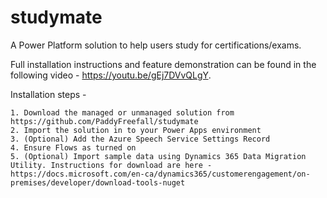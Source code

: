 # studymate
A Power Platform solution to help users study for certifications/exams.

Full installation instructions and feature demonstration can be found in the following video - https://youtu.be/gEj7DVvQLgY.

Installation steps - 

	1. Download the managed or unmanaged solution from https://github.com/PaddyFreefall/studymate
	2. Import the solution in to your Power Apps environment
	3. (Optional) Add the Azure Speech Service Settings Record
	4. Ensure Flows as turned on
	5. (Optional) Import sample data using Dynamics 365 Data Migration Utility. Instructions for download are here - https://docs.microsoft.com/en-ca/dynamics365/customerengagement/on-premises/developer/download-tools-nuget
